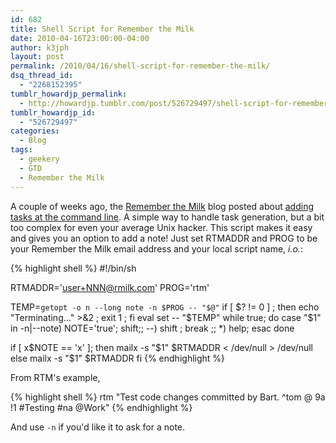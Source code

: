 ```yaml
---
id: 682
title: Shell Script for Remember the Milk
date: 2010-04-16T23:00:00-04:00
author: k3jph
layout: post
permalink: /2010/04/16/shell-script-for-remember-the-milk/
dsq_thread_id:
  - "2268152395"
tumblr_howardjp_permalink:
  - http://howardjp.tumblr.com/post/526729497/shell-script-for-remember-the-milk
tumblr_howardjp_id:
  - "526729497"
categories:
  - Blog
tags:
  - geekery
  - GTD
  - Remember the Milk
---
```

A couple of weeks ago, the [Remember the Milk](http://www.rememberthemilk.com) blog posted about [adding tasks at the command line](http://blog.rememberthemilk.com/2010/03/tips-tricks-tuesday-two-quick-ways-to-add-tasks-to-remember-the-milk-unix-command-line-automator-service-in-snow-leopard/). A simple way to handle task generation, but a bit too complex for even your average Unix hacker. This script makes it easy and gives you an option to add a note! Just set RTMADDR and PROG to be your Remember the Milk email address and your local script name, _i.o._:

{% highlight shell %}
#!/bin/sh

RTMADDR='user+NNN@rmilk.com'
PROG='rtm'

TEMP=`getopt -o n --long note -n $PROG -- "$@"`
if [ $? != 0 ] ; then echo "Terminating..." >&2 ; exit 1 ; fi
eval set -- "$TEMP"
while true; do
        case "$1" in
                -n|--note) NOTE='true'; shift;;
                --) shift ; break ;;
                *) help;
        esac
done

if [ x$NOTE == 'x' ]; then
    mailx -s "$1" $RTMADDR < /dev/null > /dev/null
else
    mailx -s "$1" $RTMADDR
fi
{% endhighlight %}

From RTM's example,

{% highlight shell %}
rtm "Test code changes committed by Bart. ^tom @ 9a !1 #Testing #na @Work"
{% endhighlight %}

And use `-n` if you'd like it to ask for a note.
